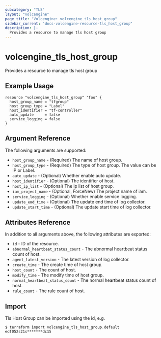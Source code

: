 ```yaml
---
subcategory: "TLS"
layout: "volcengine"
page_title: "Volcengine: volcengine_tls_host_group"
sidebar_current: "docs-volcengine-resource-tls_host_group"
description: |-
  Provides a resource to manage tls host group
---
```

# volcengine_tls_host_group
Provides a resource to manage tls host group
## Example Usage
```hcl
resource "volcengine_tls_host_group" "foo" {
  host_group_name = "tfgroup"
  host_group_type = "Label"
  host_identifier = "tf-controller"
  auto_update     = false
  service_logging = false
}
```
## Argument Reference
The following arguments are supported:
* `host_group_name` - (Required) The name of host group.
* `host_group_type` - (Required) The type of host group. The value can be IP or Label.
* `auto_update` - (Optional) Whether enable auto update.
* `host_identifier` - (Optional) The identifier of host.
* `host_ip_list` - (Optional) The ip list of host group.
* `iam_project_name` - (Optional, ForceNew) The project name of iam.
* `service_logging` - (Optional) Whether enable service logging.
* `update_end_time` - (Optional) The update end time of log collector.
* `update_start_time` - (Optional) The update start time of log collector.

## Attributes Reference
In addition to all arguments above, the following attributes are exported:
* `id` - ID of the resource.
* `abnormal_heartbeat_status_count` - The abnormal heartbeat status count of host.
* `agent_latest_version` - The latest version of log collector.
* `create_time` - The create time of host group.
* `host_count` - The count of host.
* `modify_time` - The modify time of host group.
* `normal_heartbeat_status_count` - The normal heartbeat status count of host.
* `rule_count` - The rule count of host.


## Import
Tls Host Group can be imported using the id, e.g.
```
$ terraform import volcengine_tls_host_group.default edf052s21s*******dc15
```

